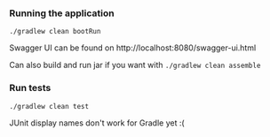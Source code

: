 ### Running the application
`./gradlew clean bootRun`

Swagger UI can be found on http://localhost:8080/swagger-ui.html

Can also build and run jar if you want with `./gradlew clean assemble`

### Run tests
`./gradlew clean test`

JUnit display names don't work for Gradle yet :(